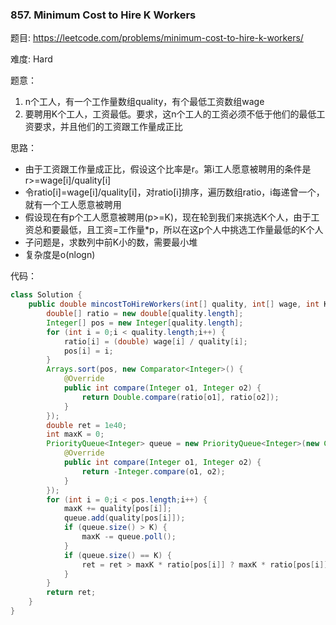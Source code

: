 ### 857. Minimum Cost to Hire K Workers



题目:
https://leetcode.com/problems/minimum-cost-to-hire-k-workers/

难度:
Hard

题意：

1. n个工人，有一个工作量数组quality，有个最低工资数组wage
2. 要聘用K个工人，工资最低。要求，这n个工人的工资必须不低于他们的最低工资要求，并且他们的工资跟工作量成正比

思路：

- 由于工资跟工作量成正比，假设这个比率是r。第i工人愿意被聘用的条件是r>=wage[i]/quality[i]
- 令ratio[i]=wage[i]/quality[i]，对ratio[i]排序，遍历数组ratio，i每递曾一个，就有一个工人愿意被聘用
- 假设现在有p个工人愿意被聘用(p>=K)，现在轮到我们来挑选K个人，由于工资总和要最低，且工资=工作量*p，所以在这p个人中挑选工作量最低的K个人
- 子问题是，求数列中前K小的数，需要最小堆
- 复杂度是o(nlogn)

代码：

```java
class Solution {
	public double mincostToHireWorkers(int[] quality, int[] wage, int K) {
        double[] ratio = new double[quality.length];
        Integer[] pos = new Integer[quality.length];
        for (int i = 0;i < quality.length;i++) {
            ratio[i] = (double) wage[i] / quality[i];
            pos[i] = i;
        }
        Arrays.sort(pos, new Comparator<Integer>() {
            @Override
            public int compare(Integer o1, Integer o2) {
                return Double.compare(ratio[o1], ratio[o2]);
            }
        });
        double ret = 1e40;
        int maxK = 0;
        PriorityQueue<Integer> queue = new PriorityQueue<Integer>(new Comparator<Integer>() {
            @Override
            public int compare(Integer o1, Integer o2) {
                return -Integer.compare(o1, o2);
            }
        });
        for (int i = 0;i < pos.length;i++) {
            maxK += quality[pos[i]];
            queue.add(quality[pos[i]]);
            if (queue.size() > K) {
                maxK -= queue.poll();
            }
            if (queue.size() == K) {
                ret = ret > maxK * ratio[pos[i]] ? maxK * ratio[pos[i]] : ret;
            }
        }
        return ret;
    }
}
```

